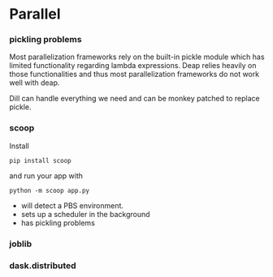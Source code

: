 # Parallel

### pickling problems

Most parallelization frameworks rely on the built-in pickle module which has limited functionality regarding lambda expressions.
Deap relies heavily on those functionalities and thus most parallelization frameworks do not work well with deap.

Dill can handle everything we need and can be monkey patched to replace pickle.

### scoop

Install

`pip install scoop`

and run your app with

`python -m scoop app.py`

 * will detect a PBS environment.
 * sets up a scheduler in the background
 * has pickling problems

### joblib

### dask.distributed
